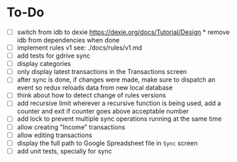 # To-Do

- [ ] switch from idb to dexie
      https://dexie.org/docs/Tutorial/Design \* remove idb from dependencies when done
- [ ] implement rules v1
      see: ./docs/rules/v1.md
- [ ] add tests for gdrive sync
- [ ] display categories
- [ ] only display latest transactions in the Transactions screen
- [ ] after sync is done, if changes were made, make sure to dispatch an event so redux reloads data from new local database
- [ ] think about how to detect change of rules versions
- [ ] add recursive limit
      wherever a recursive function is being used, add a counter and exit if counter goes above acceptable number
- [ ] add lock to prevent multiple sync operations running at the same time
- [ ] allow creating "Income" transactions
- [ ] allow editing transactions
- [ ] display the full path to Google Spreadsheet file in `Sync` screen
- [ ] add unit tests, specially for sync
